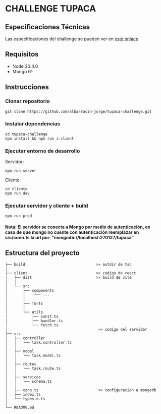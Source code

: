 # CHALLENGE TUPACA
 <!-- todo: indice, requerimientos, formas de correr el proyecto en docker, prod y dev, estructura de carpetas, observaciones -->
## Especificaciones Técnicas
Las especificaciones del challenge se pueden ver en [este enlace](./Challenge%20Técnico.pdf)

## Requisitos

- Node 20.4.0
- Mongo 6^

## Instrucciones

### Clonar repositorio
~~~
git clone https://github.com/albarracin-jorge/tupaca-challenge.git
~~~

### Instalar dependencias
~~~
cd tupaca-challenge
npm install && npm run i-client
~~~

### Ejecutar entorno de desarrollo
Servidor:
~~~
npm run server 
~~~
Cliente:
~~~
cd cliente
npm run dev
~~~

### Ejecutar servidor y cliente + build
~~~
npm run prod
~~~

#### Nota: El servidor se conecta a Mongo por medio de autenticación, en caso de que mongo no cuente con autenticación reemplazar en src/conn.ts la url por: "mongodb://localhost:270127/tupaca"

## Estructura del proyecto
~~~
├── build                                >> outdir de tsc
|
├── client                               >> codigo de react
|   ├── dist                             >> build de vite
│   |
│   └── src
│       ├── components
|       |    └── ...
|       |
│       ├── fonts
│       |   
│       └── utils
|           ├── const.ts
|           ├── handler.ts             
│           └── fetch.ts 
|                                         >> codigo del servidor
├── src 
│   ├── controller
│   │   └── task.controller.ts             
│   │
│   ├── model
│   │   └── task.model.ts
│   │
│   ├── routes
│   │   └── task.route.ts
│   │
│   ├── services
│   │   └── schema.ts
│   │
│   ├── conn.ts                           >> configuracion a mongodb
│   ├── index.ts
│   └── types.d.ts                         
│
└── README.md
~~~
